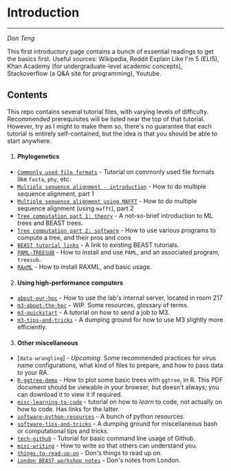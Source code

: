 # Introduction
-----

*Don Teng*

This first introductory page contains a bunch of essential readings to get the basics first. Useful sources: Wikipedia, Reddit Explain Like I'm 5 (ELI5), Khan Academy (for undergraduate-level academic concepts), Stackoverflow (a Q&A site for programming), Youtube.

## Contents
This repo contains several tutorial files, with varying levels of difficulty.  Recommended prerequisites will be listed near the top of that tutorial. However, try as I might to make them so, there's no guarantee that each tutorial is entirely self-contained, but the idea is that you should be able to start anywhere.

1. #### Phylogenetics
 - [`Commonly used file formats`](./content/misc-file-formats.md) - Tutorial on commonly used file formats like `fasta`, `phy`, etc.
 - [`Multiple sequence alignment - introduction`](./content/alignment1-introduction.md) - How to do multiple sequence alignment, part 1
 - [`Multiple sequence alignment using MAFFT`](./content/alignment2-mafft.md) - How to do multiple sequence alignment (using `mafft`), part 2
 - [`Tree computation part 1: theory`](./content/methods-tree-computation1-theory.md) - A not-so-brief introduction to ML trees and BEAST trees. 
 - [`Tree computation part 2: software`](./content/methods-tree-computation2-software.md) - How to use various programs to compute a tree, and their pros and cons
 - [`BEAST tutorial links`](./content/software-beast.md) - A link to existing BEAST tutorials.
 - [`PAML-TREESUB`](./content/software-paml-treesub.md) - How to install and use `PAML`, and an associated program, `treesub`.
 - [`RAxML`](./content/software-raxml.md) - How to install RAXML, and basic usage.

2. #### Using high-performance computers
 - [`about-our-hpc`](./content/about-our-hpc.md) - How to use the lab's internal server, located in room 217
 - [`m3-about-the-hpc`](./content/m3-about-the-hpc.md) - WIP. Some resources, glossary of terms.
 - [`m3-quickstart`](./content/m3-quickstart.md) - A tutorial on how to send a job to M3.
 - [`m3-tips-and-tricks`](./content/m3-tips-and-tricks.md) - A dumping ground for how to use M3 slightly more efficiently.

3. #### Other miscellaneous
 - [`data-wrangling`] - *Upcoming*. Some recommended practices for virus name configurations, what kind of files to prepare, and how to pass data to your RA.
 - [`R-ggtree-demo`](./content/R-ggtree_demo.pdf) - How to plot some basic trees with `ggtree`, in R. This PDF document should be viewable in your browser, but doesn't always; you can download it to view it if required.
 - [`misc-learning-to-code`](./content/misc-learning-to-code.md) - tutorial on how to *learn* to code, not actually on how to code. Has links for the latter.
 - [`software-python-resources`](./content/software-python-resources.md) - A bunch of python resources.
 - [`software-tips-and-tricks`](./content/software-tips-and-tricks.md) - A dumping ground for miscellaneous bash or computational tips and tricks.
 - [`tech-github`](./content/tech-github.md) - Tutorial for basic command line usage of Github.
 - [`misc-writing`](./content/misc-writing.md) - How to write so that others can understand you.
 - [`things-to-read-up-on`](./content/things.md) - Don's things to read up on.
 - [`London BEAST workshop notes`](./beast/readme.md) - Don's notes from London.
